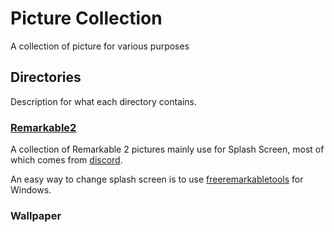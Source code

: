 # Picture Collection

A collection of picture for various purposes

## Directories

Description for what each directory contains.

### [Remarkable2](./Remarkable2)

A collection of Remarkable 2 pictures mainly use for Splash Screen, most of which comes from [discord](https://discord.gg/TSNwza2J).

An easy way to change splash screen is to use [freeremarkabletools](https://www.freeremarkabletools.com/) for Windows.

### Wallpaper

